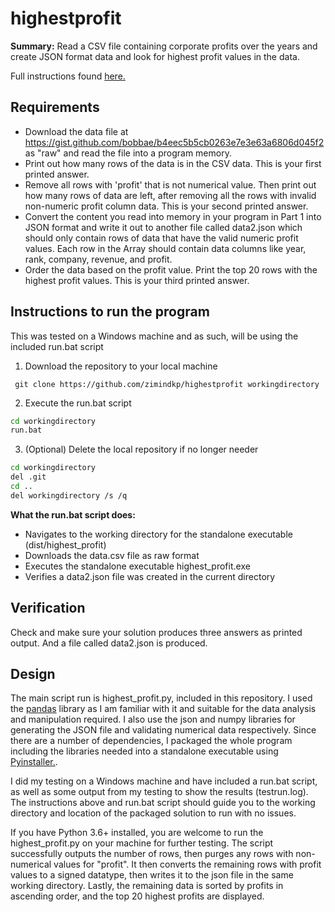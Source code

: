  # highestprofit

**Summary:** Read a CSV file containing corporate profits over the years and create JSON format data and look for highest profit values in the data.

Full instructions found [here.](https://github.com/bobbae/gcp/tree/main/challenges/highest-profit) 

## Requirements

 - Download the data file at https://gist.github.com/bobbae/b4eec5b5cb0263e7e3e63a6806d045f2 as "raw" and read the file into a program memory.
 - Print out how many rows of the data is in the CSV data. This is your first printed answer.
 - Remove all rows with 'profit' that is not numerical value. Then print out how many rows of data are left, after removing all the rows with invalid non-numeric profit column data. This is your second printed answer.
 - Convert the content you read into memory in your program in Part 1 into JSON format and write it out to another file called data2.json which should only contain rows of data that have the valid numeric profit values. Each row in the Array should contain data columns like year, rank, company, revenue, and profit.
 - Order the data based on the profit value. Print the top 20 rows with the highest profit values. This is your third printed answer.

## Instructions to run the program
This was tested on a Windows machine and as such, will be using the included run.bat script


1. Download the repository to your local machine

  ` git clone https://github.com/zimindkp/highestprofit workingdirectory`
  
2. Execute the run.bat script 

```bash
cd workingdirectory
run.bat
```

3. (Optional) Delete the local repository if no longer needer

```bash
cd workingdirectory
del .git
cd ..
del workingdirectory /s /q
```

**What the run.bat script does:**
- Navigates to the working directory for the standalone executable (dist/highest_profit)
- Downloads the data.csv file as raw format
- Executes the standalone executable highest_profit.exe
- Verifies a data2.json file was created in the current directory

## Verification
Check and make sure your solution produces three answers as printed output. And a file called data2.json is produced.

## Design

The main script run is highest_profit.py, included in this repository. I used the [pandas](https://pandas.pydata.org/) library as I am familiar with it and suitable for the data analysis and manipulation required. I also use the json and numpy libraries for generating the JSON file and validating numerical data respectively. Since there are a number of dependencies, I packaged the whole program including the libraries needed into a standalone executable using [Pyinstaller.](https://pyinstaller.readthedocs.io/en/stable/). 

I did my testing on a Windows machine and have included a run.bat script, as well as some output from my testing to show the results (testrun.log). The instructions above and run.bat script should guide you to the working directory and location of the packaged solution to run with no issues. 

If you have Python 3.6+ installed, you are welcome to run the highest_profit.py on your machine for further testing. The script successfully outputs the number of rows, then purges any rows with non-numerical values for "profit". It then converts the remaining rows with profit values to a signed datatype, then writes it to the json file in the same working directory. Lastly, the remaining data is sorted by profits in ascending order, and the top 20 highest profits are displayed.

